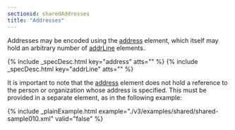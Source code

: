 ```yaml
---
sectionid: sharedAddresses
title: "Addresses"
---
```




Addresses may be encoded using the <a class="link_odd_elementSpec" href="/v3/elements/address">address</a> element, which itself
may hold an arbitrary number of 
<a class="link_odd_elementSpec" href="/v3/elements/addrLine">addrLine</a> elements.



{% include _specDesc.html key="address" atts="" %}
{% include _specDesc.html key="addrLine" atts="" %}



It is important to note that the 
<a class="link_odd_elementSpec" href="/v3/elements/address">address</a> element does not hold a
reference to the person or organization whose address is specified. This must be provided
in a separate element, as in the following example:

{% include _plainExample.html example="./v3/examples/shared/shared-sample010.xml" valid="false" %}

